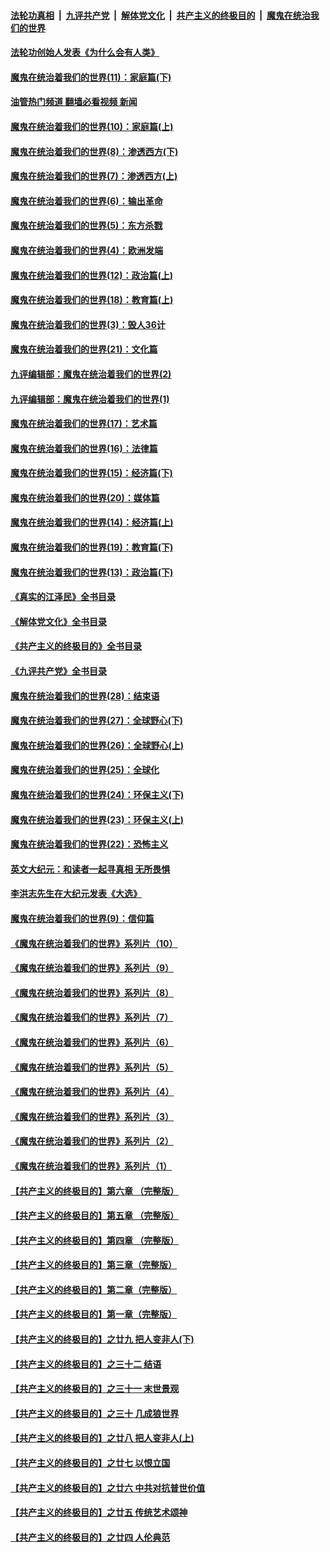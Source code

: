 ####  [法轮功真相](../../../../basic/blob/master/README.md?t=03121611) &nbsp;|&nbsp; [九评共产党](../../../../9ping.md/blob/master/README.md?t=03121611) &nbsp;|&nbsp; [解体党文化](../../../../jtdwh.md/blob/master/README.md?t=03121611)  &nbsp;|&nbsp; [共产主义的终极目的](../../../../gczydzjmd.md/blob/master/README.md?t=03121611) &nbsp;|&nbsp; [魔鬼在统治我们的世界](../../../../mgztzwmdsj.md/blob/master/README.md?t=03121611) 

#### [法轮功创始人发表《为什么会有人类》](../pages/nsc422/n13912117.md?t=03121611) 

#### [魔鬼在统治着我们的世界(11)：家庭篇(下)](../pages/nsc422/n10440961.md?t=03121611) 

#### [油管热门频道 翻墙必看视频 新闻](http://129.146.143.75:81/youtube.html?03121611)

#### [魔鬼在统治着我们的世界(10)：家庭篇(上)](../pages/nsc422/n10435448.md?t=03121611) 

#### [魔鬼在统治着我们的世界(8)：渗透西方(下)](../pages/nsc422/n10429603.md?t=03121611) 

#### [魔鬼在统治着我们的世界(7)：渗透西方(上)](../pages/nsc422/n10426013.md?t=03121611) 

#### [魔鬼在统治着我们的世界(6)：输出革命](../pages/nsc422/n10421536.md?t=03121611) 

#### [魔鬼在统治着我们的世界(5)：东方杀戮](../pages/nsc422/n10417707.md?t=03121611) 

#### [魔鬼在统治着我们的世界(4)：欧洲发端](../pages/nsc422/n10414890.md?t=03121611) 

#### [魔鬼在统治着我们的世界(12)：政治篇(上)](../pages/nsc422/n10444576.md?t=03121611) 

#### [魔鬼在统治着我们的世界(18)：教育篇(上)](../pages/nsc422/n10526970.md?t=03121611) 

#### [魔鬼在统治着我们的世界(3)：毁人36计](../pages/nsc422/n10411583.md?t=03121611) 

#### [魔鬼在统治着我们的世界(21)：文化篇](../pages/nsc422/n10597706.md?t=03121611) 

#### [九评编辑部：魔鬼在统治着我们的世界(2)](../pages/nsc422/n10410036.md?t=03121611) 

#### [九评编辑部：魔鬼在统治着我们的世界(1)](../pages/nsc422/n10406825.md?t=03121611) 

#### [魔鬼在统治着我们的世界(17)：艺术篇](../pages/nsc422/n10499093.md?t=03121611) 

#### [魔鬼在统治着我们的世界(16)：法律篇](../pages/nsc422/n10485969.md?t=03121611) 

#### [魔鬼在统治着我们的世界(15)：经济篇(下)](../pages/nsc422/n10469975.md?t=03121611) 

#### [魔鬼在统治着我们的世界(20)：媒体篇](../pages/nsc422/n10586579.md?t=03121611) 

#### [魔鬼在统治着我们的世界(14)：经济篇(上)](../pages/nsc422/n10457370.md?t=03121611) 

#### [魔鬼在统治着我们的世界(19)：教育篇(下)](../pages/nsc422/n10564808.md?t=03121611) 

#### [魔鬼在统治着我们的世界(13)：政治篇(下)](../pages/nsc422/n10448270.md?t=03121611) 

#### [《真实的江泽民》全书目录](../pages/nsc422/n13721399.md?t=03121611) 

#### [《解体党文化》全书目录](../pages/nsc422/n13721157.md?t=03121611) 

#### [《共产主义的终极目的》全书目录](../pages/nsc422/n13721048.md?t=03121611) 

#### [《九评共产党》全书目录](../pages/nsc422/n13708085.md?t=03121611) 

#### [魔鬼在统治着我们的世界(28)：结束语](../pages/nsc422/n10936246.md?t=03121611) 

#### [魔鬼在统治着我们的世界(27)：全球野心(下)](../pages/nsc422/n10928319.md?t=03121611) 

#### [魔鬼在统治着我们的世界(26)：全球野心(上)](../pages/nsc422/n10900318.md?t=03121611) 

#### [魔鬼在统治着我们的世界(25)：全球化](../pages/nsc422/n10788205.md?t=03121611) 

#### [魔鬼在统治着我们的世界(24)：环保主义(下)](../pages/nsc422/n10695307.md?t=03121611) 

#### [魔鬼在统治着我们的世界(23)：环保主义(上)](../pages/nsc422/n10688613.md?t=03121611) 

#### [魔鬼在统治着我们的世界(22)：恐怖主义](../pages/nsc422/n10614727.md?t=03121611) 

#### [英文大纪元：和读者一起寻真相 无所畏惧](../pages/nsc422/n12542027.md?t=03121611) 

#### [李洪志先生在大纪元发表《大选》](../pages/nsc422/n12534746.md?t=03121611) 

#### [魔鬼在统治着我们的世界(9)：信仰篇](../pages/nsc422/n10432159.md?t=03121611) 

#### [《魔鬼在统治着我们的世界》系列片（10）](../pages/nsc422/n12292670.md?t=03121611) 

#### [《魔鬼在统治着我们的世界》系列片（9）](../pages/nsc422/n12290859.md?t=03121611) 

#### [《魔鬼在统治着我们的世界》系列片（8）](../pages/nsc422/n12287445.md?t=03121611) 

#### [《魔鬼在统治着我们的世界》系列片（7）](../pages/nsc422/n12283425.md?t=03121611) 

#### [《魔鬼在统治着我们的世界》系列片（6）](../pages/nsc422/n12282314.md?t=03121611) 

#### [《魔鬼在统治着我们的世界》系列片（5）](../pages/nsc422/n12281419.md?t=03121611) 

#### [《魔鬼在统治着我们的世界》系列片（4）](../pages/nsc422/n12274024.md?t=03121611) 

#### [《魔鬼在统治着我们的世界》系列片（3）](../pages/nsc422/n12271322.md?t=03121611) 

#### [《魔鬼在统治着我们的世界》系列片（2）](../pages/nsc422/n12269049.md?t=03121611) 

#### [《魔鬼在统治着我们的世界》系列片（1）](../pages/nsc422/n12267575.md?t=03121611) 

#### [【共产主义的终极目的】第六章 （完整版）](../pages/nsc422/n11428913.md?t=03121611) 

#### [【共产主义的终极目的】第五章 （完整版）](../pages/nsc422/n11428912.md?t=03121611) 

#### [【共产主义的终极目的】第四章 （完整版）](../pages/nsc422/n11428907.md?t=03121611) 

#### [【共产主义的终极目的】第三章（完整版）](../pages/nsc422/n11428848.md?t=03121611) 

#### [【共产主义的终极目的】第二章（完整版）](../pages/nsc422/n11428831.md?t=03121611) 

#### [【共产主义的终极目的】第一章（完整版）](../pages/nsc422/n11417651.md?t=03121611) 

#### [【共产主义的终极目的】之廿九 把人变非人(下)](../pages/nsc422/n11344140.md?t=03121611) 

#### [【共产主义的终极目的】之三十二 结语](../pages/nsc422/n11360535.md?t=03121611) 

#### [【共产主义的终极目的】之三十一 末世景观](../pages/nsc422/n11351129.md?t=03121611) 

#### [【共产主义的终极目的】之三十 几成狼世界](../pages/nsc422/n11348280.md?t=03121611) 

#### [【共产主义的终极目的】之廿八 把人变非人(上)](../pages/nsc422/n11340492.md?t=03121611) 

#### [【共产主义的终极目的】之廿七 以恨立国](../pages/nsc422/n11336944.md?t=03121611) 

#### [【共产主义的终极目的】之廿六 中共对抗普世价值](../pages/nsc422/n11324785.md?t=03121611) 

#### [【共产主义的终极目的】之廿五 传统艺术颂神](../pages/nsc422/n11296396.md?t=03121611) 

#### [【共产主义的终极目的】之廿四 人伦典范](../pages/nsc422/n11296397.md?t=03121611) 

<img src='http://gfw-breaker.win/goodnews/indexes/nsc422.md' width='0px' height='0px'/>
